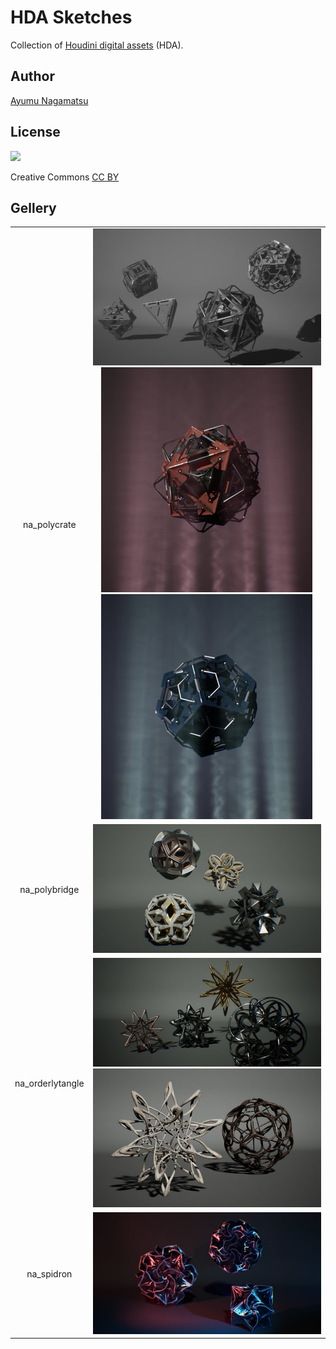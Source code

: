 # HDA Sketches

Collection of [Houdini digital assets](https://www.sidefx.com/docs/houdini/assets/intro.html) (HDA).

## Author
[Ayumu Nagamatsu](https://ayumu-nagamtsu.com)

## License
![](https://licensebuttons.net/l/by/3.0/88x31.png)

Creative Commons [CC BY](https://licensebuttons.net/l/by/3.0/88x31.png)

## Gellery

|          |               |
|:----------:|:-------------:|
| na_polycrate  |  ![](./captures/polycrate_0.jpg) ![](./captures/polycrate_1.jpg) ![](./captures/polycrate_2.jpg) |
| na_polybridge | ![](./captures/polybridge_0.jpg) |
| na_orderlytangle | ![](./captures/orderlytangle_0.jpg) ![](./captures/orderlytangle_1.jpg) |
| na_spidron | ![](./captures/spidron_0.jpg) | 
